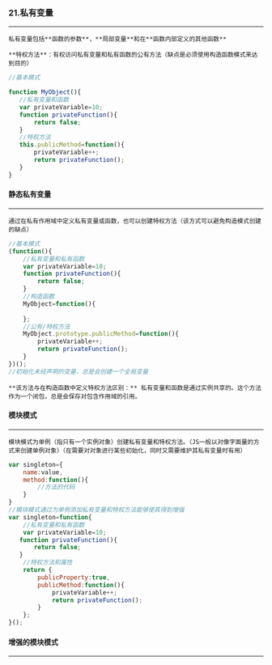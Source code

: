 ### 21.私有变量

***

 	私有变量包括**函数的参数**，**局部变量**和在**函数内部定义的其他函数**

 	**特权方法**：有权访问私有变量和私有函数的公有方法（缺点是必须使用构造函数模式来达到目的）

 ```javascript
//基本模式

function MyObject(){
    //私有变量和函数
    var privateVariable=10;
    function privateFunction(){
        return false;
    }
    //特权方法
    this.publicMethod=function(){
        privateVariable++;
        return privateFunction();
    }
}
 ```





#### 静态私有变量

***

 	通过在私有作用域中定义私有变量或函数，也可以创建特权方法（该方式可以避免构造模式创建的缺点）

```javascript
//基本模式
(function(){
    //私有变量和私有函数
    var privateVariable=10;
    function privateFunction(){
        return false;
    }
    //构造函数
    MyObject=function(){
        
    };
    //公有/特权方法
    MyObject.prototype.publicMethod=function(){
        privateVariable++;
        return privateFunction();
    }
})();
//初始化未经声明的变量，总是会创建一个全局变量
```

 	**该方法与在构造函数中定义特权方法区别：** 私有变量和函数是通过实例共享的。这个方法作为一个闭包，总是会保存对包含作用域的引用。





#### 模块模式

***

 	模块模式为单例（指只有一个实例对象）创建私有变量和特权方法。（JS一般以对像字面量的方式来创建单例对象）（在需要对对象进行某些初始化，同时又需要维护其私有变量时有用）

```javascript
var singleton={
    name:value,
    method:function(){
        //方法的代码
    }
}
//模块模式通过为单例添加私有变量和特权方法能够使其得到增强
var singleton=function{
    //私有变量和私有函数
    var privateVariable=10;
   function privateFunction(){
       return false;
   }
    //特权方法和属性
    return {
        publicProperty:true,
        publicMethod:function(){
            privateVariable++;
            return privateFunction();
        }
    };
}();
```

 	



#### 增强的模块模式

***

